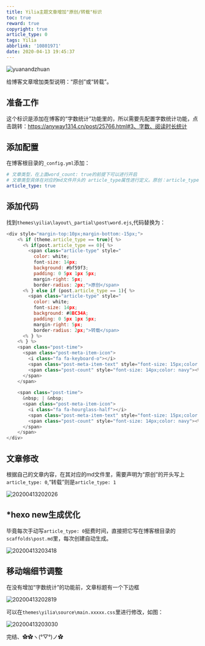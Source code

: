 ```yaml
---
title: Yilia主题文章增加"原创/转载"标识
toc: true
reward: true
copyright: true
article_type: 0
tags: Yilia
abbrlink: '10801971'
date: 2020-04-13 19:45:37
---
```


![yuanandzhuan](https://cdn.anyway1314.cn/imageyuanandzhuan.jpg-title)

给博客文章增加类型说明：“原创”或“转载”。
<!-- more -->
## 准备工作
这个标识是添加在博客的“字数统计”功能里的，所以需要先配置字数统计功能，点击跳转：<https://anyway1314.cn/post/25766.html#3、字数、阅读时长统计>
## 添加配置
在博客根目录的`_config.yml`添加：

``` yml
# 文章类型，在上面word_count: true的前提下可以进行开启
# 文章类型具体在对应的md文件开头的 article_type属性进行定义。原创：article_type:0 ，，转载：article_type:1 :
article_type: true
```
## 添加代码
找到`themes\yilia\layout\_partial\post\word.ejs`,代码替换为：
``` js
<div style="margin-top:10px;margin-bottom:-15px;">
    <% if (theme.article_type == true){ %>
      <% if(post.article_type == 0){ %>
        <span class="article-type" style="
          color: white;
          font-size: 14px;
          background: #bf59f3;
          padding: 0 5px 1px 5px;
          margin-right: 5px;
          border-radius: 2px;">原创</span>
      <% } else if (post.article_type == 1){ %>
        <span class="article-type" style="
          color: white;
          font-size: 14px;
          background: #8BC34A;
          padding: 0 5px 1px 5px;
          margin-right: 5px;
          border-radius: 2px;">转载</span>
      <% } %>
    <% } %>
    <span class="post-time">
      <span class="post-meta-item-icon">
        <i class="fa fa-keyboard-o"></i>
        <span class="post-meta-item-text" style="font-size: 15px;color: navy">  字数统计: </span>
        <span class="post-count" style="font-size: 14px;color: navy"><%= wordcount(post.content) %></span>
      </span>
    </span>
    
    <span class="post-time">
      &nbsp; | &nbsp;
      <span class="post-meta-item-icon">
        <i class="fa fa-hourglass-half"></i>
        <span class="post-meta-item-text" style="font-size: 15px;color: navy">  阅读时长: </span>
        <span class="post-count" style="font-size: 14px;color: navy"><%= min2read(post.content) %>分</span>
      </span>
    </span>
</div>
```
## 文章修改
根据自己的文章内容，在其对应的md文件里，需要声明为“原创”的开头写上`article_type: 0`,“转载”则是`article_type: 1`  

![20200413202026](https://cdn.anyway1314.cn/image20200413202026.png)

## *hexo new生成优化
毕竟每次手动写`article_type: 0`挺费时间，直接把它写在博客根目录的`scaffolds\post.md`里，每次创建自动生成。

![20200413203418](https://cdn.anyway1314.cn/image20200413203418.png)

## 移动端细节调整
在没有增加“字数统计”的功能前，文章标题有一个下边框

![20200413202819](https://cdn.anyway1314.cn/image20200413202819.png)

可以在`themes\yilia\source\main.xxxxx.css`里进行修改，如图：

![20200413203030](https://cdn.anyway1314.cn/image20200413203030.png)

完结、✿✿ヽ(°▽°)ノ✿